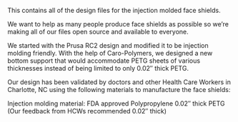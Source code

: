 This contains all of the design files for the injection molded face shields.


We want to help as many people produce face shields as possible so we’re making all of our files open source and available to everyone.

We started with the Prusa RC2 design and modified it to be injection molding friendly. With the help of Caro-Polymers, we designed a new bottom support that would accommodate PETG sheets of various thicknesses instead of being limited to only 0.02″ thick PETG.

Our design has been validated by doctors and other Health Care Workers in Charlotte, NC using the following materials to manufacture the face shields:

Injection molding material:
FDA approved Polypropylene
0.02″ thick PETG (Our feedback from HCWs recommended 0.02″ thick)

